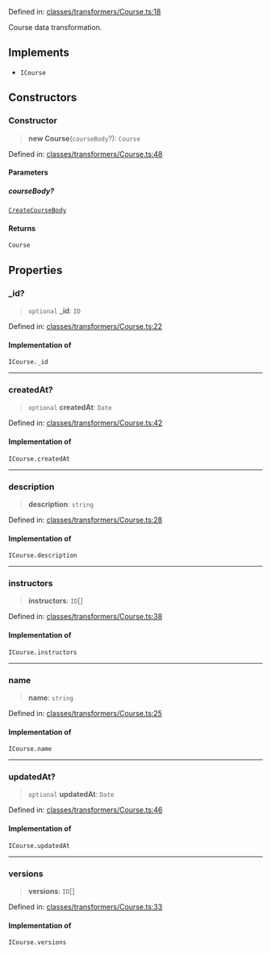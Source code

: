 Defined in: [classes/transformers/Course.ts:18](https://github.com/continuousactivelearning/vibe/blob/93348bcba2a36924136fc58524ad1ed4cb960f87/backend/src/modules/courses/classes/transformers/Course.ts#L18)

Course data transformation.

## Implements

- `ICourse`

## Constructors

### Constructor

> **new Course**(`courseBody`?): `Course`

Defined in: [classes/transformers/Course.ts:48](https://github.com/continuousactivelearning/vibe/blob/93348bcba2a36924136fc58524ad1ed4cb960f87/backend/src/modules/courses/classes/transformers/Course.ts#L48)

#### Parameters

##### courseBody?

[`CreateCourseBody`](../Validators/CourseValidators/CreateCourseBody.md)

#### Returns

`Course`

## Properties

### \_id?

> `optional` **\_id**: `ID`

Defined in: [classes/transformers/Course.ts:22](https://github.com/continuousactivelearning/vibe/blob/93348bcba2a36924136fc58524ad1ed4cb960f87/backend/src/modules/courses/classes/transformers/Course.ts#L22)

#### Implementation of

`ICourse._id`

***

### createdAt?

> `optional` **createdAt**: `Date`

Defined in: [classes/transformers/Course.ts:42](https://github.com/continuousactivelearning/vibe/blob/93348bcba2a36924136fc58524ad1ed4cb960f87/backend/src/modules/courses/classes/transformers/Course.ts#L42)

#### Implementation of

`ICourse.createdAt`

***

### description

> **description**: `string`

Defined in: [classes/transformers/Course.ts:28](https://github.com/continuousactivelearning/vibe/blob/93348bcba2a36924136fc58524ad1ed4cb960f87/backend/src/modules/courses/classes/transformers/Course.ts#L28)

#### Implementation of

`ICourse.description`

***

### instructors

> **instructors**: `ID`[]

Defined in: [classes/transformers/Course.ts:38](https://github.com/continuousactivelearning/vibe/blob/93348bcba2a36924136fc58524ad1ed4cb960f87/backend/src/modules/courses/classes/transformers/Course.ts#L38)

#### Implementation of

`ICourse.instructors`

***

### name

> **name**: `string`

Defined in: [classes/transformers/Course.ts:25](https://github.com/continuousactivelearning/vibe/blob/93348bcba2a36924136fc58524ad1ed4cb960f87/backend/src/modules/courses/classes/transformers/Course.ts#L25)

#### Implementation of

`ICourse.name`

***

### updatedAt?

> `optional` **updatedAt**: `Date`

Defined in: [classes/transformers/Course.ts:46](https://github.com/continuousactivelearning/vibe/blob/93348bcba2a36924136fc58524ad1ed4cb960f87/backend/src/modules/courses/classes/transformers/Course.ts#L46)

#### Implementation of

`ICourse.updatedAt`

***

### versions

> **versions**: `ID`[]

Defined in: [classes/transformers/Course.ts:33](https://github.com/continuousactivelearning/vibe/blob/93348bcba2a36924136fc58524ad1ed4cb960f87/backend/src/modules/courses/classes/transformers/Course.ts#L33)

#### Implementation of

`ICourse.versions`
